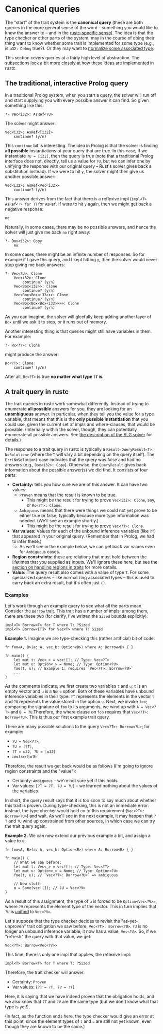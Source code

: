 # Canonical queries

The "start" of the trait system is the **canonical query** (these are
both queries in the more general sense of the word – something you
would like to know the answer to – and in the
[rustc-specific sense](../query.html)).  The idea is that the type
checker or other parts of the system, may in the course of doing their
thing want to know whether some trait is implemented for some type
(e.g., is `u32: Debug` true?). Or they may want to
[normalize some associated type](./associated-types.html).

This section covers queries at a fairly high level of abstraction. The
subsections look a bit more closely at how these ideas are implemented
in rustc.

## The traditional, interactive Prolog query

In a traditional Prolog system, when you start a query, the solver
will run off and start supplying you with every possible answer it can
find. So given something like this:

```text
?- Vec<i32>: AsRef<?U>
```

The solver might answer:

```text
Vec<i32>: AsRef<[i32]>
    continue? (y/n)
```

This `continue` bit is interesting. The idea in Prolog is that the
solver is finding **all possible** instantiations of your query that
are true. In this case, if we instantiate `?U = [i32]`, then the query
is true (note that a traditional Prolog interface does not, directly,
tell us a value for `?U`, but we can infer one by unifying the
response with our original query – Rust's solver gives back a
substitution instead). If we were to hit `y`, the solver might then
give us another possible answer:

```text
Vec<i32>: AsRef<Vec<i32>>
    continue? (y/n)
```

This answer derives from the fact that there is a reflexive impl
(`impl<T> AsRef<T> for T`) for `AsRef`. If were to hit `y` again,
then we might get back a negative response:

```text
no
```

Naturally, in some cases, there may be no possible answers, and hence
the solver will just give me back `no` right away:

```text
?- Box<i32>: Copy
    no
```

In some cases, there might be an infinite number of responses. So for
example if I gave this query, and I kept hitting `y`, then the solver
would never stop giving me back answers:

```text
?- Vec<?U>: Clone
    Vec<i32>: Clone
        continue? (y/n)
    Vec<Box<i32>>: Clone
        continue? (y/n)
    Vec<Box<Box<i32>>>: Clone
        continue? (y/n)
    Vec<Box<Box<Box<i32>>>>: Clone
        continue? (y/n)
```

As you can imagine, the solver will gleefully keep adding another
layer of `Box` until we ask it to stop, or it runs out of memory.

Another interesting thing is that queries might still have variables
in them. For example:

```text
?- Rc<?T>: Clone
```

might produce the answer:

```text
Rc<?T>: Clone
    continue? (y/n)
```

After all, `Rc<?T>` is true **no matter what type `?T` is**.

<a name="query-response"></a>

## A trait query in rustc

The trait queries in rustc work somewhat differently. Instead of
trying to enumerate **all possible** answers for you, they are looking
for an **unambiguous** answer. In particular, when they tell you the
value for a type variable, that means that this is the **only possible
instantiation** that you could use, given the current set of impls and
where-clauses, that would be provable. (Internally within the solver,
though, they can potentially enumerate all possible answers. See
[the description of the SLG solver](./slg.html) for details.)

The response to a trait query in rustc is typically a
`Result<QueryResult<T>, NoSolution>` (where the `T` will vary a bit
depending on the query itself). The `Err(NoSolution)` case indicates
that the query was false and had no answers (e.g., `Box<i32>: Copy`).
Otherwise, the `QueryResult` gives back information about the possible answer(s)
we did find. It consists of four parts:

- **Certainty:** tells you how sure we are of this answer. It can have two
  values:
  - `Proven` means that the result is known to be true.
    - This might be the result for trying to prove `Vec<i32>: Clone`,
      say, or `Rc<?T>: Clone`.
  - `Ambiguous` means that there were things we could not yet prove to
    be either true *or* false, typically because more type information
    was needed. (We'll see an example shortly.)
    - This might be the result for trying to prove `Vec<?T>: Clone`.
- **Var values:** Values for each of the unbound inference variables
  (like `?T`) that appeared in your original query. (Remember that in Prolog,
  we had to infer these.)
  - As we'll see in the example below, we can get back var values even
    for `Ambiguous` cases.
- **Region constraints:** these are relations that must hold between
  the lifetimes that you supplied as inputs. We'll ignore these here,
  but see the
  [section on handling regions in traits](./regions.html) for
  more details.
- **Value:** The query result also comes with a value of type `T`. For
  some specialized queries – like normalizing associated types –
  this is used to carry back an extra result, but it's often just
  `()`.

### Examples

Let's work through an example query to see what all the parts mean.
Consider [the `Borrow` trait][borrow]. This trait has a number of
impls; among them, there are these two (for clarify, I've written the
`Sized` bounds explicitly):

[borrow]: https://doc.rust-lang.org/std/borrow/trait.Borrow.html

```rust,ignore
impl<T> Borrow<T> for T where T: ?Sized
impl<T> Borrow<[T]> for Vec<T> where T: Sized
```

**Example 1.** Imagine we are type-checking this (rather artificial)
bit of code:

```rust,ignore
fn foo<A, B>(a: A, vec_b: Option<B>) where A: Borrow<B> { }

fn main() {
    let mut t: Vec<_> = vec![]; // Type: Vec<?T>
    let mut u: Option<_> = None; // Type: Option<?U>
    foo(t, u); // Example 1: requires `Vec<?T>: Borrow<?U>`
    ...
}
```

As the comments indicate, we first create two variables `t` and `u`;
`t` is an empty vector and `u` is a `None` option. Both of these
variables have unbound inference variables in their type: `?T`
represents the elements in the vector `t` and `?U` represents the
value stored in the option `u`.  Next, we invoke `foo`; comparing the
signature of `foo` to its arguments, we wind up with `A = Vec<?T>` and
`B = ?U`.Therefore, the where clause on `foo` requires that `Vec<?T>:
Borrow<?U>`. This is thus our first example trait query.

There are many possible solutions to the query `Vec<?T>: Borrow<?U>`;
for example:

- `?U = Vec<?T>`,
- `?U = [?T]`,
- `?T = u32, ?U = [u32]`
- and so forth.

Therefore, the result we get back would be as follows (I'm going to
ignore region constraints and the "value"):

- Certainty: `Ambiguous` – we're not sure yet if this holds
- Var values: `[?T = ?T, ?U = ?U]` – we learned nothing about the values of
  the variables

In short, the query result says that it is too soon to say much about
whether this trait is proven. During type-checking, this is not an
immediate error: instead, the type checker would hold on to this
requirement (`Vec<?T>: Borrow<?U>`) and wait. As we'll see in the next
example, it may happen that `?T` and `?U` wind up constrained from
other sources, in which case we can try the trait query again.

**Example 2.** We can now extend our previous example a bit,
and assign a value to `u`:

```rust,ignore
fn foo<A, B>(a: A, vec_b: Option<B>) where A: Borrow<B> { }

fn main() {
    // What we saw before:
    let mut t: Vec<_> = vec![]; // Type: Vec<?T>
    let mut u: Option<_> = None; // Type: Option<?U>
    foo(t, u); // `Vec<?T>: Borrow<?U>` => ambiguous

    // New stuff:
    u = Some(vec![]); // ?U = Vec<?V>
}
```

As a result of this assignment, the type of `u` is forced to be
`Option<Vec<?V>>`, where `?V` represents the element type of the
vector. This in turn implies that `?U` is [unified] to `Vec<?V>`.

[unified]: ../type-checking.html

Let's suppose that the type checker decides to revisit the
"as-yet-unproven" trait obligation we saw before, `Vec<?T>:
Borrow<?U>`. `?U` is no longer an unbound inference variable; it now
has a value, `Vec<?V>`. So, if we "refresh" the query with that value, we get:

```text
Vec<?T>: Borrow<Vec<?V>>
```

This time, there is only one impl that applies, the reflexive impl:

```text
impl<T> Borrow<T> for T where T: ?Sized
```

Therefore, the trait checker will answer:

- Certainty: `Proven`
- Var values: `[?T = ?T, ?V = ?T]`

Here, it is saying that we have indeed proven that the obligation
holds, and we also know that `?T` and `?V` are the same type (but we
don't know what that type is yet!).

(In fact, as the function ends here, the type checker would give an
error at this point, since the element types of `t` and `u` are still
not yet known, even though they are known to be the same.)


